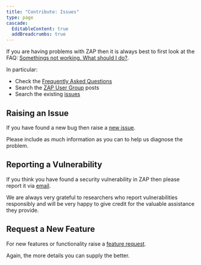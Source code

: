```yaml
---
title: "Contribute: Issues"
type: page
cascade:
  EditableContent: true
  addBreadcrumbs: true
---
```

If you are having problems with ZAP then it is always best to first look at the FAQ: [Somethings not working. What should I do?](/faq/somethings-not-working-what-should-i-do/).

In particular:

* Check the [Frequently Asked Questions](/faq/)
* Search the [ZAP User Group](https://groups.google.com/group/zaproxy-users) posts
* Search the existing [issues](https://github.com/zaproxy/zaproxy/issues)

## Raising an Issue

If you have found a new bug then raise a [new issue](https://github.com/zaproxy/zaproxy/issues/new/choose).

Please include as much information as you can to help us diagnose the problem.

## Reporting a Vulnerability

If you think you have found a security vulnerability in ZAP then please report it via [email](mailto:zaproxy-admin@googlegroups.com).

We are always very grateful to researchers who report vulnerabilities responsibly and will be very happy to give credit for the valuable assistance they provide.

## Request a New Feature

For new features or functionality raise a [feature request](https://github.com/zaproxy/zaproxy/issues/new?assignees=&labels=enhancement&template=Feature_request.md).

Again, the more details you can supply the better.